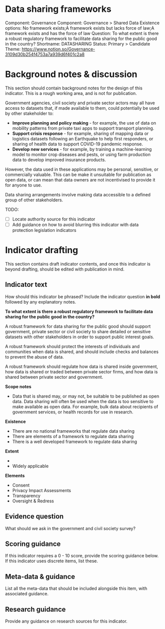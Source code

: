 # Data sharing frameworks

Component: Governance
Component: Governance > Shared Data
Existence options: No framework exists;A framework exists but lacks force of law;A framework exists and has the force of law
Question: To what extent is there a robust regulatory framework to facilitate data sharing for the public good in the country?
Shortname: DATASHARING
Status: Primary > Candidate
Theme: https://www.notion.so/Governance-3109d30b254f4753a7a939d6f401c2a8

# Background notes & discussion

This section should contain background notes for the design of this indicator. This is a rough working area, and is not for publication. 

Government agencies, civil society and private sector actors may all have access to datasets that, if made available to them, could potentially be used by other stakeholder to:

- **Improve planning and policy making** - for example, the use of data on mobility patterns from private taxi apps to support transport planning.
- **Support crisis response** - for example, sharing of mapping data or logistics datasets following an Earthquake to help first responders, or sharing of health data to support COVID-19 pandemic response.
- **Develop new services** - for example, by training a machine-learning model to monitor crop diseases and pests, or using farm production data to develop improved insurance products.

However, the data used in these applications may be personal, sensitive, or commercially valuable. This can be make it unsuitable for publication as open data, or can mean that data owners are not incentivised to provide it for anyone to use. 

Data sharing arrangements involve making data accessible to a defined group of other stakeholders. 

TODO: 

- [ ]  Locate authority source for this indicator
- [ ]  Add guidance on how to avoid blurring this indicator with data protection legislation indicators

# Indicator drafting

This section contains draft indicator contents, and once this indicator is beyond drafting, should be edited with publication in mind.

## Indicator text

How should this indicator be phrased? Include the indicator question **in bold** followed by any explanatory notes.

**To what extent is there a robust regulatory framework to facilitate data sharing for the public good in the country?**

A robust framework for data sharing for the public good should support government, private sector or civil society to share detailed or sensitive datasets with other stakeholders in order to support public interest goals. 

A robust framework should protect the interests of individuals and communities when data is shared, and should include checks and balances to prevent the abuse of data. 

A robust framework should regulate how data is shared inside government, how data is shared or traded between private sector firms, and how data is shared between private sector and government. 

**Scope notes**

- Data that is shared may, or may not, be suitable to be published as open data. Data sharing will often be used when the data is too sensitive to make available as open data. For example, bulk data about recipients of government services, or health records for use in research.

**Existence**

- There are no national frameworks that regulate data sharing
- There are elements of a framework to regulate data sharing
- There is a well developed framework to regulate data sharing

**Extent**

- 
- Widely applicable

**Elements**

- Consent
- Privacy Impact Assessments
- Transparency
- Oversight & Redress

## Evidence question

What should we ask in the government and civil society survey?

## Scoring guidance

If this indicator requires a 0 - 10 score, provide the scoring guidance below. If this indicator uses discrete items, list these. 

## Meta-data & guidance

List all the meta-data that should be included alongside this item, with associated guidance.

## Research guidance

Provide any guidance on research sources for this indicator.